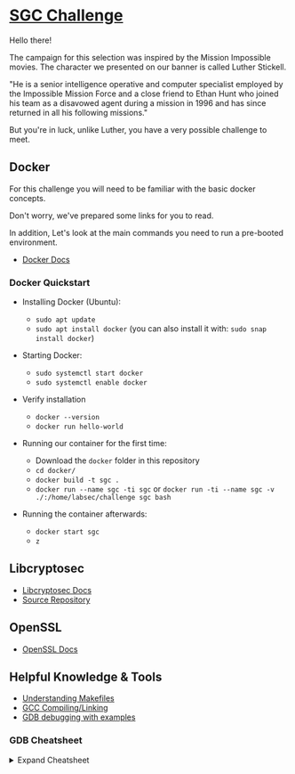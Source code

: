 # [SGC Challenge](https://https://github.com/Araggar/sgc-challenge)

Hello there!

The campaign for this selection was inspired by the Mission Impossible movies. The character we presented on our banner is called Luther Stickell. 

"He is a senior intelligence operative and computer specialist employed by the Impossible Mission Force and a close friend to Ethan Hunt who joined his team as a disavowed agent during a mission in 1996 and has since returned in all his following missions."

But you're in luck, unlike Luther, you have a very possible challenge to meet.

## Docker

For this challenge you will need to be familiar with the basic docker concepts.

Don't worry, we've prepared some links for you to read.

In addition, Let's look at the main commands you need to run a pre-booted environment.

* [Docker Docs](https://docker-curriculum.com/)

### Docker Quickstart

* Installing Docker (Ubuntu):
  * `sudo apt update`
  * `sudo apt install docker` (you can also install it with: `sudo snap install docker`)

* Starting Docker:
  * `sudo systemctl start docker`
  * `sudo systemctl enable docker`
  
* Verify installation
  * `docker --version`
  * `docker run hello-world`

* Running our container for the first time: 
  * Download the `docker` folder in this repository
  * `cd docker/`
  * `docker build -t sgc .`
  * `docker run --name sgc -ti sgc` or `docker run -ti --name sgc -v ./:/home/labsec/challenge sgc bash`
  
* Running the container afterwards:
  * `docker start sgc`
  * `z`

## Libcryptosec

* [Libcryptosec Docs](https://labsec.github.io/libcryptosec/)
* [Source Repository](https://github.com/LabSEC/libcryptosec)

## OpenSSL

* [OpenSSL Docs](https://www.openssl.org/docs/man1.0.2/)	

## Helpful Knowledge & Tools

* [Understanding Makefiles](https://www.gnu.org/software/make/manual/html_node/Introduction.html)
* [GCC Compiling/Linking](https://www3.ntu.edu.sg/home/ehchua/programming/cpp/gcc_make.html)
* [GDB debugging with examples](https://www.cprogramming.com/gdb.html)


### GDB Cheatsheet

<details>
  <summary>Expand Cheatsheet</summary>
  
| GDB Command               | Description                                                                                                     |
|---------------------------|-----------------------------------------------------------------------------------------------------------------|
| b[reak] \<function>       | Set a breakpoint at the beginning of function [break]                                                           |
| b[reak] <file_name:line>  | Set a breakpoint at line number of the current file. [break]                                                    |
| info b                    | List all breakpoints [info]                                                                                     |
| delete n                  | Delete breakpoint number n [delete]                                                                             |
| r[un] [args]              | Start the program being debugged, possibly with command line arguments args. [run]                              |
| s[tep] [count]            | Single step the next count statments (default is 1). Step into functions. [step]                                |
| n[ext] [count]            | Single step the next count statments (default is 1). Step over functions. [next]                                |
| finish                    | Execute the rest of the current function. Step out of the current function. [finish]                            |
| c[ontinue]                | Continue execution up to the next breakpoint or until termination if no breakpoints are encountered. [continue] |
| l[ist] [optional_line]    | List next listsize lines. If optional_line is given, list the lines centered around optional_line. [list]       |
| set listsize n            | Set the number of lines listed by the list command to n [set listsize]                                          |
| q[uit]                    | quit gdb [quit]                                                                                                 |
| ^C                        | Stop execution                                                                                                  |
</details>
